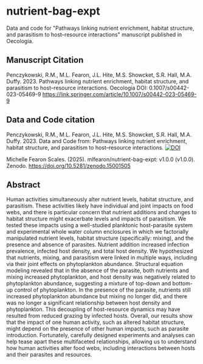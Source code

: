 # nutrient-bag-expt
Data and code for "Pathways linking nutrient enrichment, habitat structure, and parasitism to host–resource interactions" manuscript published in Oecologia.

## Manuscript Citation
Penczykowski, R.M., M.L. Fearon, J.L. Hite, M.S. Showcket, S.R. Hall, M.A. Duffy. 2023. Pathways linking nutrient enrichment, habitat structure, and parasitism to host–resource interactions. Oecologia DOI: 0.1007/s00442-023-05469-9 https://link.springer.com/article/10.1007/s00442-023-05469-9

## Data and Code citation
Penczykowski, R.M., M.L. Fearon, J.L. Hite, M.S. Showcket, S.R. Hall, M.A. Duffy. 2023. Data and Code from: Pathways linking nutrient enrichment, habitat structure, and parasitism to host–resource interactions. [![DOI](https://zenodo.org/badge/561880837.svg)](https://doi.org/10.5281/zenodo.15001504)

Michelle Fearon Scales. (2025). mlfearon/nutrient-bag-expt: v1.0.0 (v1.0.0). Zenodo. https://doi.org/10.5281/zenodo.15001505

## Abstract
Human activities simultaneously alter nutrient levels, habitat structure, and parasitism. These activities likely have individual and joint impacts on food webs, and there is particular concern that nutrient additions and changes to habitat structure might exacerbate levels and impacts of parasitism. We tested these impacts using a well-studied planktonic host-parasite system and experimental whole water column enclosures in which we factorially manipulated nutrient levels, habitat structure (specifically: mixing), and the presence and absence of parasites. Nutrient addition increased infection prevalence, infected host density, and total host density. We hypothesized that nutrients, mixing, and parasitism were linked in multiple ways, including via their joint effects on phytoplankton abundance. Structural equation modeling revealed that in the absence of the parasite, both nutrients and mixing increased phytoplankton, and host density was negatively related to phytoplankton abundance, suggesting a mixture of top-down and bottom-up control of phytoplankton. In the presence of the parasite, nutrients still increased phytoplankton abundance but mixing no longer did, and there was no longer a significant relationship between host density and phytoplankton. This decoupling of host-resource dynamics may have resulted from reduced grazing by infected hosts. Overall, our results show that the impact of one human activity, such as altered habitat structure, might depend on the presence of other human impacts, such as parasite introduction. Fortunately, carefully designed experiments and analyses can help tease apart these multifaceted relationships, allowing us to understand how human activities alter food webs, including interactions between hosts and their parasites and resources.

